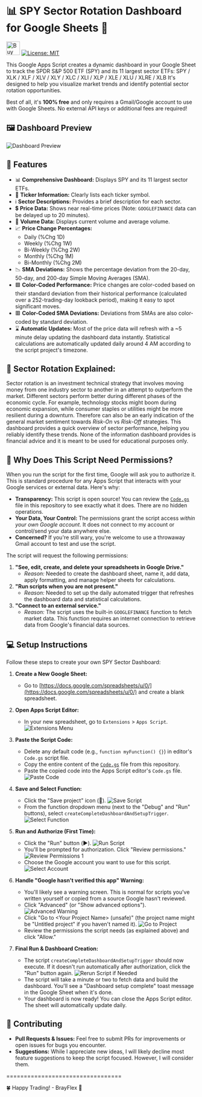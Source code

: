 # 📊 SPY Sector Rotation Dashboard for Google Sheets 🚀

<a href='https://ko-fi.com/U7U41CZ5QZ' target='_blank'><img height='36' style='border:0px;height:36px;' src='https://storage.ko-fi.com/cdn/kofi2.png?v=6' border='0' alt='Buy Me a Coffee at ko-fi.com' /></a> [![License: MIT](https://img.shields.io/badge/License-MIT-yellow.svg)](https://opensource.org/licenses/MIT)


This Google Apps Script creates a dynamic dashboard in your Google Sheet to track the SPDR S&P 500 ETF (SPY) and its 11 largest sector ETFs:
SPY / XLK / XLF / XLV / XLY / XLC / XLI / XLP / XLE / XLU / XLRE / XLB
It's designed to help you visualize market trends and identify potential sector rotation opportunities.

Best of all, it's **100% free** and only requires a Gmail/Google account to use with Google Sheets. No external API keys or additional fees are required!

## 🖼️ Dashboard Preview

![Dashboard Preview](images/dashboard.png)

## 🫴 Features

*   📊 **Comprehensive Dashboard:** Displays SPY and its 11 largest sector ETFs.
*   🏦 **Ticker Information:** Clearly lists each ticker symbol.
*   ℹ️ **Sector Descriptions:** Provides a brief description for each sector.
*   💲 **Price Data:** Shows near real-time prices (Note: `GOOGLEFINANCE` data can be delayed up to 20 minutes).
*   📒 **Volume Data:** Displays current volume and average volume.
*   📈 **Price Change Percentages:**
    *   Daily (%Chg 1D)
    *   Weekly (%Chg 1W)
    *   Bi-Weekly (%Chg 2W)
    *   Monthly (%Chg 1M)
    *   Bi-Monthly (%Chg 2M)
*   📉 **SMA Deviations:** Shows the percentage deviation from the 20-day, 50-day, and 200-day Simple Moving Averages (SMA).
*   🟩 **Color-Coded Performance:** Price changes are color-coded based on their standard deviation from their historical performance (calculated over a 252-trading-day lookback period), making it easy to spot significant moves.
*   🟥 **Color-Coded SMA Deviations:** Deviations from SMAs are also color-coded by standard deviation.
*   ⌛ **Automatic Updates:** Most of the price data will refresh with a ~5 minute delay updating the dashboard data instantly. Statistical calculations are automatically updated daily around 4 AM according to the script project's timezone.

## 🤔 Sector Rotation Explained:
Sector rotation is an investment technical strategy that involves moving money from one industry sector to another in an attempt to outperform the market. Different sectors perform better during different phases of the economic cycle. For example, technology stocks might boom during economic expansion, while consumer staples or utilities might be more resilient during a downturn. Therefore can also be an early indication of the general market sentiment towards *Risk-On* vs *Risk-Off* strategies. This dashboard provides a quick overview of sector performance, helping you reliably identify these trends. None of the information dashboard provides is financial advice and it is meant to be used for educational purposes only.

## 🔐 Why Does This Script Need Permissions?

When you run the script for the first time, Google will ask you to authorize it. This is standard procedure for any Apps Script that interacts with your Google services or external data. Here's why:

*   **Transparency:** This script is open source! You can review the [`Code.gs`](Code.gs) file in this repository to see exactly what it does. There are no hidden operations.
*   **Your Data, Your Control:** The permissions grant the script access *within your own Google account*. It does not connect to my account or control/send your data anywhere else.
*   **Concerned?** If you're still wary, you're welcome to use a throwaway Gmail account to test and use the script.

The script will request the following permissions:
1.  **"See, edit, create, and delete your spreadsheets in Google Drive."**
    *   *Reason:* Needed to create the dashboard sheet, name it, add data, apply formatting, and manage helper sheets for calculations.
2.  **"Run scripts when you are not present."**
    *   *Reason:* Needed to set up the daily automated trigger that refreshes the dashboard data and statistical calculations.
3.  **"Connect to an external service."**
    *   *Reason:* The script uses the built-in `GOOGLEFINANCE` function to fetch market data. This function requires an internet connection to retrieve data from Google's financial data sources.

## 💻 Setup Instructions

Follow these steps to create your own SPY Sector Dashboard:

1.  **Create a New Google Sheet:**
    *   Go to [https://docs.google.com/spreadsheets/u/0/](https://docs.google.com/spreadsheets/u/0/) and create a blank spreadsheet.

2.  **Open Apps Script Editor:**
    *   In your new spreadsheet, go to `Extensions` > `Apps Script`.
    ![Extensions Menu](images/extensions.png)

3.  **Paste the Script Code:**
    *   Delete any default code (e.g., `function myFunction() {}`) in editor's `Code.gs` script file.
    *   Copy the entire content of the [`Code.gs`](Code.gs) file from this repository.
    *   Paste the copied code into the Apps Script editor's `Code.gs` file.
    ![Paste Code](images/paste.png)

4.  **Save and Select Function:**
    *   Click the "Save project" icon (💾).
    ![Save Script](images/save.png)
    *   From the function dropdown menu (next to the "Debug" and "Run" buttons), select `createCompleteDashboardAndSetupTrigger`.
    ![Select Function](images/select.png)

5.  **Run and Authorize (First Time):**
    *   Click the "Run" button (▶️).
    ![Run Script](images/run.png)
    *   You'll be prompted for authorization. Click "Review permissions."
    ![Review Permissions 1](images/review1.png)
    *   Choose the Google account you want to use for this script.
    ![Select Account](images/review2.png)

6.  **Handle "Google hasn't verified this app" Warning:**
    *   You'll likely see a warning screen. This is normal for scripts you've written yourself or copied from a source Google hasn't reviewed.
    *   Click "Advanced" (or "Show advanced options").
    ![Advanced Warning](images/review3.png)
    *   Click "Go to &lt;Your Project Name&gt; (unsafe)" (the project name might be "Untitled project" if you haven't named it).
    ![Go to Project](images/review4.png)
    *   Review the permissions the script needs (as explained above) and click "Allow."

7.  **Final Run & Dashboard Creation:**
    *   The script `createCompleteDashboardAndSetupTrigger` should now execute. If it doesn't run automatically after authorization, click the "Run" button again.
    ![Rerun Script if Needed](images/rerun.png)
    *   The script will take a minute or two to fetch data and build the dashboard. You'll see a "Dashboard setup complete" toast message in the Google Sheet when it's done.
    *   Your dashboard is now ready! You can close the Apps Script editor. The sheet will automatically update daily.

## 🤝 Contributing

*   **Pull Requests & Issues:** Feel free to submit PRs for improvements or open issues for bugs you encounter.
*   **Suggestions:** While I appreciate new ideas, I will likely decline most feature suggestions to keep the script focused. However, I will consider them.

=================================

🍀 Happy Trading! - BrayFlex 🤙 
